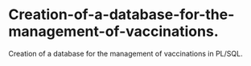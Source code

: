 # Creation-of-a-database-for-the-management-of-vaccinations.
Creation of a database for the management of vaccinations in PL/SQL.
